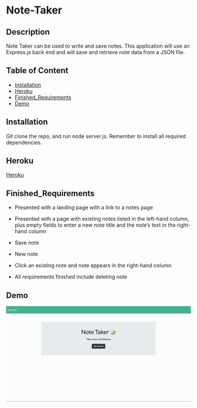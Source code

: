 # Note-Taker
  ## Description
  Note Taker can be used to write and save notes. This application will use an Express.js back end and will save and retrieve note data from a JSON file.

  ## Table of Content
  * [Installation](#installation)
  * [Heroku](#heroku)
  * [Finished_Requirements](#finished_Requirements)
  * [Demo](#demo)

  ## Installation
  Git clone the repo, and run node server.js. Remember to install all required dependencies.
  
  ## Heroku 
  [Heroku](https://morning-gorge-44836.herokuapp.com/)

  ## Finished_Requirements
  * Presented with a landing page with a link to a notes page

  * Presented with a page with existing notes listed in the left-hand column, plus empty fields to enter a new note title and the note’s text in the right-hand column

  * Save note

  * New note

  * Click an existing note and note appears in the right-hand column

  * All requirements finished include deleting note

  ## Demo
  ![Demo](./herokuapp.gif)

  